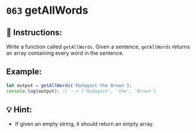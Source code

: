 # `063` getAllWords

## 📝 Instructions:

Write a function called `getAllWords`. Given a sentence, `getAllWords` returns an array containing every word in the sentence.

## Example:

```Javascript
let output = getAllWords('Radagast the Brown');
console.log(output); // --> ['Radagast', 'the', 'Brown']
```

## 💡 Hint:

+ If given an empty string, it should return an empty array.

